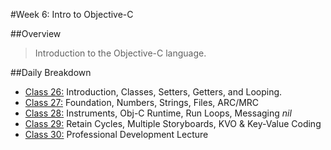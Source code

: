 #Week 6: Intro to Objective-C

##Overview
>Introduction to the Objective-C language.

##Daily Breakdown
* [Class 26:](class-26/) Introduction, Classes, Setters, Getters, and Looping.
* [Class 27:](class-27/) Foundation, Numbers, Strings, Files, ARC/MRC
* [Class 28:](class-28/) Instruments, Obj-C Runtime, Run Loops, Messaging *nil*
* [Class 29:](class-29/) Retain Cycles, Multiple Storyboards, KVO & Key-Value Coding
* [Class 30:](class-30/) Professional Development Lecture
